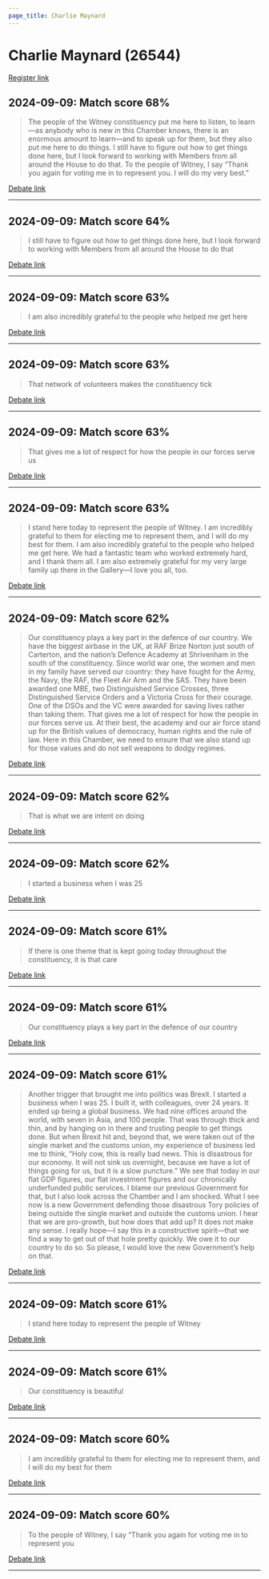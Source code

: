 ```yaml
---
page_title: Charlie Maynard
---
```


# Charlie Maynard  (26544)

[Register link](https://www.theyworkforyou.com/mp/26544/register)



## 2024-09-09: Match score 68%

>The people of the Witney constituency put me here to listen, to learn—as anybody who is new in this Chamber knows, there is an enormous amount to learn—and to speak up for them, but they also put me here to do things. I still have to figure out how to get things done here, but I look forward to working with Members from all around the House to do that. To the people of Witney, I say “Thank you again for voting me in to represent you. I will do my very best.”

[Debate link](https://www.theyworkforyou.com/debates/?id=2024-09-09b.628.1) 

---



## 2024-09-09: Match score 64%

>I still have to figure out how to get things done here, but I look forward to working with Members from all around the House to do that

[Debate link](https://www.theyworkforyou.com/debates/?id=2024-09-09b.628.1) 

---



## 2024-09-09: Match score 63%

>I am also incredibly grateful to the people who helped me get here

[Debate link](https://www.theyworkforyou.com/debates/?id=2024-09-09b.628.1) 

---



## 2024-09-09: Match score 63%

>That network of volunteers makes the constituency tick

[Debate link](https://www.theyworkforyou.com/debates/?id=2024-09-09b.628.1) 

---



## 2024-09-09: Match score 63%

>That gives me a lot of respect for how the people in our forces serve us

[Debate link](https://www.theyworkforyou.com/debates/?id=2024-09-09b.628.1) 

---



## 2024-09-09: Match score 63%

>I stand here today to represent the people of Witney. I am incredibly grateful to them for electing me to represent them, and I will do my best for them. I am also incredibly grateful to the people who helped me get here. We had a fantastic team who worked extremely hard, and I thank them all. I am also extremely grateful for my very large family up there in the Gallery—I love you all, too.

[Debate link](https://www.theyworkforyou.com/debates/?id=2024-09-09b.628.1) 

---



## 2024-09-09: Match score 62%

>Our constituency plays a key part in the defence of our country. We have the biggest airbase in the UK, at RAF Brize Norton just south of Carterton, and the nation’s Defence Academy at Shrivenham in the south of the constituency. Since world war one, the women and men in my family have served our country: they have fought for the Army, the Navy, the RAF, the Fleet Air Arm and the SAS. They have been awarded one MBE, two Distinguished Service Crosses, three Distinguished Service Orders and a Victoria Cross for their courage. One of the DSOs and the VC were awarded for saving lives rather than taking them. That gives me a lot of respect for how the people in our forces serve us. At their best, the academy and our air force stand up for the British values of democracy, human rights and the rule of law. Here in this Chamber, we need to ensure that we also stand up for those values and do not sell weapons to dodgy regimes.

[Debate link](https://www.theyworkforyou.com/debates/?id=2024-09-09b.628.1) 

---



## 2024-09-09: Match score 62%

>That is what we are intent on doing

[Debate link](https://www.theyworkforyou.com/debates/?id=2024-09-09b.628.1) 

---



## 2024-09-09: Match score 62%

>I started a business when I was 25

[Debate link](https://www.theyworkforyou.com/debates/?id=2024-09-09b.628.1) 

---



## 2024-09-09: Match score 61%

>If there is one theme that is kept going today throughout the constituency, it is that care

[Debate link](https://www.theyworkforyou.com/debates/?id=2024-09-09b.628.1) 

---



## 2024-09-09: Match score 61%

>Our constituency plays a key part in the defence of our country

[Debate link](https://www.theyworkforyou.com/debates/?id=2024-09-09b.628.1) 

---



## 2024-09-09: Match score 61%

>Another trigger that brought me into politics was Brexit. I started a business when I was 25. I built it, with colleagues, over 24 years. It ended up being a global business. We had nine offices around the world, with seven in Asia, and 100 people. That was through thick and thin, and by hanging on in there and trusting  people to get things done. But when Brexit hit and, beyond that, we were taken out of the single market and the customs union, my experience of business led me to think, “Holy cow, this is really bad news. This is disastrous for our economy. It will not sink us overnight, because we have a lot of things going for us, but it is a slow puncture.” We see that today in our flat GDP figures, our flat investment figures and our chronically underfunded public services. I blame our previous Government for that, but I also look across the Chamber and I am shocked. What I see now is a new Government defending those disastrous Tory policies of being outside the single market and outside the customs union. I hear that we are pro-growth, but how does that add up? It does not make any sense. I really hope—I say this in a constructive spirit—that we find a way to get out of that hole pretty quickly. We owe it to our country to do so. So please, I would love the new Government’s help on that.

[Debate link](https://www.theyworkforyou.com/debates/?id=2024-09-09b.628.1) 

---



## 2024-09-09: Match score 61%

>I stand here today to represent the people of Witney

[Debate link](https://www.theyworkforyou.com/debates/?id=2024-09-09b.628.1) 

---



## 2024-09-09: Match score 61%

>Our constituency is beautiful

[Debate link](https://www.theyworkforyou.com/debates/?id=2024-09-09b.628.1) 

---



## 2024-09-09: Match score 60%

>I am incredibly grateful to them for electing me to represent them, and I will do my best for them

[Debate link](https://www.theyworkforyou.com/debates/?id=2024-09-09b.628.1) 

---



## 2024-09-09: Match score 60%

>To the people of Witney, I say “Thank you again for voting me in to represent you

[Debate link](https://www.theyworkforyou.com/debates/?id=2024-09-09b.628.1) 

---


